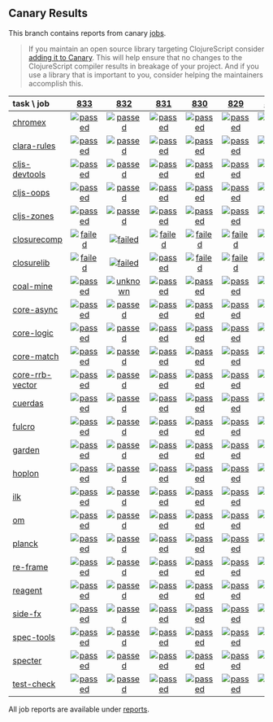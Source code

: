 ## Canary Results

This branch contains reports from canary [jobs](https://github.com/cljs-oss/canary/tree/jobs).

> If you maintain an open source library targeting ClojureScript consider [adding it to Canary](https://github.com/cljs-oss/canary/tree/master#how-to-participate). This will help ensure that no changes to the ClojureScript compiler results in breakage of your project. And if you use a library that is important to you, consider helping the maintainers accomplish this.

[//]: # (begin_overview_table)

| task \ job | <a href="reports/2019/03/03/job-000833-1.10.522-ba9a31a" title="job #833 finished on 2019-03-03">833</a> | <a href="reports/2019/03/03/job-000832-1.10.522-3cdb1a3" title="job #832 finished on 2019-03-03">832</a> | <a href="reports/2019/03/03/job-000831-1.10.522-cfbf31e" title="job #831 finished on 2019-03-03">831</a> | <a href="reports/2019/03/03/job-000830-1.10.521-230e46a" title="job #830 finished on 2019-03-03">830</a> | <a href="reports/2019/03/02/job-000829-1.10.521-230e46a" title="job #829 finished on 2019-03-02">829</a> | <a href="reports/2019/03/01/job-000828-1.10.520-0c353f1" title="job #828 finished on 2019-03-01">828</a> | <a href="reports/2019/02/28/job-000827-1.10.520-0c353f1" title="job #827 finished on 2019-02-28">827</a> | <a href="reports/2019/02/27/job-000826-1.10.520-0c353f1" title="job #826 finished on 2019-02-27">826</a> | <a href="reports/2019/02/26/job-000825-1.10.520-0c353f1" title="job #825 finished on 2019-02-26">825</a> | <a href="reports/2019/02/25/job-000824-1.10.520-0c353f1" title="job #824 finished on 2019-02-25">824</a> |
| :--- | :---: | :---: | :---: | :---: | :---: | :---: | :---: | :---: | :---: | :---: |
| [chromex](https://github.com/binaryage/chromex) | <a href="reports/2019/03/03/job-000833-1.10.522-ba9a31a#-chromex"><img title="passed" src="http://box.binaryage.com/s-passed.svg"><a> | <a href="reports/2019/03/03/job-000832-1.10.522-3cdb1a3#-chromex"><img title="passed" src="http://box.binaryage.com/s-passed.svg"><a> | <a href="reports/2019/03/03/job-000831-1.10.522-cfbf31e#-chromex"><img title="passed" src="http://box.binaryage.com/s-passed.svg"><a> | <a href="reports/2019/03/03/job-000830-1.10.521-230e46a#-chromex"><img title="passed" src="http://box.binaryage.com/s-passed.svg"><a> | <a href="reports/2019/03/02/job-000829-1.10.521-230e46a#-chromex"><img title="passed" src="http://box.binaryage.com/s-passed.svg"><a> | <a href="reports/2019/03/01/job-000828-1.10.520-0c353f1#-chromex"><img title="passed" src="http://box.binaryage.com/s-passed.svg"><a> | <a href="reports/2019/02/28/job-000827-1.10.520-0c353f1#-chromex"><img title="passed" src="http://box.binaryage.com/s-passed.svg"><a> | <a href="reports/2019/02/27/job-000826-1.10.520-0c353f1#-chromex"><img title="passed" src="http://box.binaryage.com/s-passed.svg"><a> | <a href="reports/2019/02/26/job-000825-1.10.520-0c353f1#-chromex"><img title="passed" src="http://box.binaryage.com/s-passed.svg"><a> | <a href="reports/2019/02/25/job-000824-1.10.520-0c353f1#-chromex"><img title="passed" src="http://box.binaryage.com/s-passed.svg"><a> |
| [clara-rules](https://github.com/cerner/clara-rules) | <a href="reports/2019/03/03/job-000833-1.10.522-ba9a31a#-clara-rules"><img title="passed" src="http://box.binaryage.com/s-passed.svg"><a> | <a href="reports/2019/03/03/job-000832-1.10.522-3cdb1a3#-clara-rules"><img title="passed" src="http://box.binaryage.com/s-passed.svg"><a> | <a href="reports/2019/03/03/job-000831-1.10.522-cfbf31e#-clara-rules"><img title="passed" src="http://box.binaryage.com/s-passed.svg"><a> | <a href="reports/2019/03/03/job-000830-1.10.521-230e46a#-clara-rules"><img title="passed" src="http://box.binaryage.com/s-passed.svg"><a> | <a href="reports/2019/03/02/job-000829-1.10.521-230e46a#-clara-rules"><img title="passed" src="http://box.binaryage.com/s-passed.svg"><a> | <a href="reports/2019/03/01/job-000828-1.10.520-0c353f1#-clara-rules"><img title="passed" src="http://box.binaryage.com/s-passed.svg"><a> | <a href="reports/2019/02/28/job-000827-1.10.520-0c353f1#-clara-rules"><img title="passed" src="http://box.binaryage.com/s-passed.svg"><a> | <a href="reports/2019/02/27/job-000826-1.10.520-0c353f1#-clara-rules"><img title="passed" src="http://box.binaryage.com/s-passed.svg"><a> | <a href="reports/2019/02/26/job-000825-1.10.520-0c353f1#-clara-rules"><img title="passed" src="http://box.binaryage.com/s-passed.svg"><a> | <a href="reports/2019/02/25/job-000824-1.10.520-0c353f1#-clara-rules"><img title="passed" src="http://box.binaryage.com/s-passed.svg"><a> |
| [cljs-devtools](https://github.com/binaryage/cljs-devtools) | <a href="reports/2019/03/03/job-000833-1.10.522-ba9a31a#-cljs-devtools"><img title="passed" src="http://box.binaryage.com/s-passed.svg"><a> | <a href="reports/2019/03/03/job-000832-1.10.522-3cdb1a3#-cljs-devtools"><img title="passed" src="http://box.binaryage.com/s-passed.svg"><a> | <a href="reports/2019/03/03/job-000831-1.10.522-cfbf31e#-cljs-devtools"><img title="passed" src="http://box.binaryage.com/s-passed.svg"><a> | <a href="reports/2019/03/03/job-000830-1.10.521-230e46a#-cljs-devtools"><img title="passed" src="http://box.binaryage.com/s-passed.svg"><a> | <a href="reports/2019/03/02/job-000829-1.10.521-230e46a#-cljs-devtools"><img title="passed" src="http://box.binaryage.com/s-passed.svg"><a> | <a href="reports/2019/03/01/job-000828-1.10.520-0c353f1#-cljs-devtools"><img title="passed" src="http://box.binaryage.com/s-passed.svg"><a> | <a href="reports/2019/02/28/job-000827-1.10.520-0c353f1#-cljs-devtools"><img title="passed" src="http://box.binaryage.com/s-passed.svg"><a> | <a href="reports/2019/02/27/job-000826-1.10.520-0c353f1#-cljs-devtools"><img title="passed" src="http://box.binaryage.com/s-passed.svg"><a> | <a href="reports/2019/02/26/job-000825-1.10.520-0c353f1#-cljs-devtools"><img title="passed" src="http://box.binaryage.com/s-passed.svg"><a> | <a href="reports/2019/02/25/job-000824-1.10.520-0c353f1#-cljs-devtools"><img title="passed" src="http://box.binaryage.com/s-passed.svg"><a> |
| [cljs-oops](https://github.com/binaryage/cljs-oops) | <a href="reports/2019/03/03/job-000833-1.10.522-ba9a31a#-cljs-oops"><img title="passed" src="http://box.binaryage.com/s-passed.svg"><a> | <a href="reports/2019/03/03/job-000832-1.10.522-3cdb1a3#-cljs-oops"><img title="passed" src="http://box.binaryage.com/s-passed.svg"><a> | <a href="reports/2019/03/03/job-000831-1.10.522-cfbf31e#-cljs-oops"><img title="passed" src="http://box.binaryage.com/s-passed.svg"><a> | <a href="reports/2019/03/03/job-000830-1.10.521-230e46a#-cljs-oops"><img title="passed" src="http://box.binaryage.com/s-passed.svg"><a> | <a href="reports/2019/03/02/job-000829-1.10.521-230e46a#-cljs-oops"><img title="passed" src="http://box.binaryage.com/s-passed.svg"><a> | <a href="reports/2019/03/01/job-000828-1.10.520-0c353f1#-cljs-oops"><img title="passed" src="http://box.binaryage.com/s-passed.svg"><a> | <a href="reports/2019/02/28/job-000827-1.10.520-0c353f1#-cljs-oops"><img title="passed" src="http://box.binaryage.com/s-passed.svg"><a> | <a href="reports/2019/02/27/job-000826-1.10.520-0c353f1#-cljs-oops"><img title="passed" src="http://box.binaryage.com/s-passed.svg"><a> | <a href="reports/2019/02/26/job-000825-1.10.520-0c353f1#-cljs-oops"><img title="passed" src="http://box.binaryage.com/s-passed.svg"><a> | <a href="reports/2019/02/25/job-000824-1.10.520-0c353f1#-cljs-oops"><img title="passed" src="http://box.binaryage.com/s-passed.svg"><a> |
| [cljs-zones](https://github.com/binaryage/cljs-zones) | <a href="reports/2019/03/03/job-000833-1.10.522-ba9a31a#-cljs-zones"><img title="passed" src="http://box.binaryage.com/s-passed.svg"><a> | <a href="reports/2019/03/03/job-000832-1.10.522-3cdb1a3#-cljs-zones"><img title="passed" src="http://box.binaryage.com/s-passed.svg"><a> | <a href="reports/2019/03/03/job-000831-1.10.522-cfbf31e#-cljs-zones"><img title="passed" src="http://box.binaryage.com/s-passed.svg"><a> | <a href="reports/2019/03/03/job-000830-1.10.521-230e46a#-cljs-zones"><img title="passed" src="http://box.binaryage.com/s-passed.svg"><a> | <a href="reports/2019/03/02/job-000829-1.10.521-230e46a#-cljs-zones"><img title="passed" src="http://box.binaryage.com/s-passed.svg"><a> | <a href="reports/2019/03/01/job-000828-1.10.520-0c353f1#-cljs-zones"><img title="passed" src="http://box.binaryage.com/s-passed.svg"><a> | <a href="reports/2019/02/28/job-000827-1.10.520-0c353f1#-cljs-zones"><img title="passed" src="http://box.binaryage.com/s-passed.svg"><a> | <a href="reports/2019/02/27/job-000826-1.10.520-0c353f1#-cljs-zones"><img title="passed" src="http://box.binaryage.com/s-passed.svg"><a> | <a href="reports/2019/02/26/job-000825-1.10.520-0c353f1#-cljs-zones"><img title="passed" src="http://box.binaryage.com/s-passed.svg"><a> | <a href="reports/2019/02/25/job-000824-1.10.520-0c353f1#-cljs-zones"><img title="passed" src="http://box.binaryage.com/s-passed.svg"><a> |
| [closurecomp](https://github.com/mfikes/closurecomp) | <a href="reports/2019/03/03/job-000833-1.10.522-ba9a31a#-closurecomp"><img title="failed" src="http://box.binaryage.com/s-failed.svg"><a> | <a href="reports/2019/03/03/job-000832-1.10.522-3cdb1a3#-closurecomp"><img title="failed" src="http://box.binaryage.com/s-failed.svg"><a> | <a href="reports/2019/03/03/job-000831-1.10.522-cfbf31e#-closurecomp"><img title="failed" src="http://box.binaryage.com/s-failed.svg"><a> | <a href="reports/2019/03/03/job-000830-1.10.521-230e46a#-closurecomp"><img title="failed" src="http://box.binaryage.com/s-failed.svg"><a> | <a href="reports/2019/03/02/job-000829-1.10.521-230e46a#-closurecomp"><img title="failed" src="http://box.binaryage.com/s-failed.svg"><a> | <a href="reports/2019/03/01/job-000828-1.10.520-0c353f1#-closurecomp"><img title="failed" src="http://box.binaryage.com/s-failed.svg"><a> | <a href="reports/2019/02/28/job-000827-1.10.520-0c353f1#-closurecomp"><img title="failed" src="http://box.binaryage.com/s-failed.svg"><a> | <a href="reports/2019/02/27/job-000826-1.10.520-0c353f1#-closurecomp"><img title="failed" src="http://box.binaryage.com/s-failed.svg"><a> | <a href="reports/2019/02/26/job-000825-1.10.520-0c353f1#-closurecomp"><img title="failed" src="http://box.binaryage.com/s-failed.svg"><a> | <a href="reports/2019/02/25/job-000824-1.10.520-0c353f1#-closurecomp"><img title="failed" src="http://box.binaryage.com/s-failed.svg"><a> |
| [closurelib](https://github.com/mfikes/closurelib) | <a href="reports/2019/03/03/job-000833-1.10.522-ba9a31a#-closurelib"><img title="failed" src="http://box.binaryage.com/s-failed.svg"><a> | <a href="reports/2019/03/03/job-000832-1.10.522-3cdb1a3#-closurelib"><img title="failed" src="http://box.binaryage.com/s-failed.svg"><a> | <a href="reports/2019/03/03/job-000831-1.10.522-cfbf31e#-closurelib"><img title="passed" src="http://box.binaryage.com/s-passed.svg"><a> | <a href="reports/2019/03/03/job-000830-1.10.521-230e46a#-closurelib"><img title="failed" src="http://box.binaryage.com/s-failed.svg"><a> | <a href="reports/2019/03/02/job-000829-1.10.521-230e46a#-closurelib"><img title="failed" src="http://box.binaryage.com/s-failed.svg"><a> | <a href="reports/2019/03/01/job-000828-1.10.520-0c353f1#-closurelib"><img title="passed" src="http://box.binaryage.com/s-passed.svg"><a> | <a href="reports/2019/02/28/job-000827-1.10.520-0c353f1#-closurelib"><img title="passed" src="http://box.binaryage.com/s-passed.svg"><a> | <a href="reports/2019/02/27/job-000826-1.10.520-0c353f1#-closurelib"><img title="passed" src="http://box.binaryage.com/s-passed.svg"><a> | <a href="reports/2019/02/26/job-000825-1.10.520-0c353f1#-closurelib"><img title="passed" src="http://box.binaryage.com/s-passed.svg"><a> | <a href="reports/2019/02/25/job-000824-1.10.520-0c353f1#-closurelib"><img title="passed" src="http://box.binaryage.com/s-passed.svg"><a> |
| [coal-mine](https://github.com/mfikes/coal-mine) | <a href="reports/2019/03/03/job-000833-1.10.522-ba9a31a#-coal-mine"><img title="passed" src="http://box.binaryage.com/s-passed.svg"><a> | <a href="reports/2019/03/03/job-000832-1.10.522-3cdb1a3#-coal-mine"><img title="unknown" src="http://box.binaryage.com/s-unknown.svg"><a> | <a href="reports/2019/03/03/job-000831-1.10.522-cfbf31e#-coal-mine"><img title="passed" src="http://box.binaryage.com/s-passed.svg"><a> | <a href="reports/2019/03/03/job-000830-1.10.521-230e46a#-coal-mine"><img title="passed" src="http://box.binaryage.com/s-passed.svg"><a> | <a href="reports/2019/03/02/job-000829-1.10.521-230e46a#-coal-mine"><img title="passed" src="http://box.binaryage.com/s-passed.svg"><a> | <a href="reports/2019/03/01/job-000828-1.10.520-0c353f1#-coal-mine"><img title="passed" src="http://box.binaryage.com/s-passed.svg"><a> | <a href="reports/2019/02/28/job-000827-1.10.520-0c353f1#-coal-mine"><img title="passed" src="http://box.binaryage.com/s-passed.svg"><a> | <a href="reports/2019/02/27/job-000826-1.10.520-0c353f1#-coal-mine"><img title="passed" src="http://box.binaryage.com/s-passed.svg"><a> | <a href="reports/2019/02/26/job-000825-1.10.520-0c353f1#-coal-mine"><img title="passed" src="http://box.binaryage.com/s-passed.svg"><a> | <a href="reports/2019/02/25/job-000824-1.10.520-0c353f1#-coal-mine"><img title="passed" src="http://box.binaryage.com/s-passed.svg"><a> |
| [core-async](https://github.com/clojure/core.async) | <a href="reports/2019/03/03/job-000833-1.10.522-ba9a31a#-core-async"><img title="passed" src="http://box.binaryage.com/s-passed.svg"><a> | <a href="reports/2019/03/03/job-000832-1.10.522-3cdb1a3#-core-async"><img title="passed" src="http://box.binaryage.com/s-passed.svg"><a> | <a href="reports/2019/03/03/job-000831-1.10.522-cfbf31e#-core-async"><img title="passed" src="http://box.binaryage.com/s-passed.svg"><a> | <a href="reports/2019/03/03/job-000830-1.10.521-230e46a#-core-async"><img title="passed" src="http://box.binaryage.com/s-passed.svg"><a> | <a href="reports/2019/03/02/job-000829-1.10.521-230e46a#-core-async"><img title="passed" src="http://box.binaryage.com/s-passed.svg"><a> | <a href="reports/2019/03/01/job-000828-1.10.520-0c353f1#-core-async"><img title="passed" src="http://box.binaryage.com/s-passed.svg"><a> | <a href="reports/2019/02/28/job-000827-1.10.520-0c353f1#-core-async"><img title="passed" src="http://box.binaryage.com/s-passed.svg"><a> | <a href="reports/2019/02/27/job-000826-1.10.520-0c353f1#-core-async"><img title="passed" src="http://box.binaryage.com/s-passed.svg"><a> | <a href="reports/2019/02/26/job-000825-1.10.520-0c353f1#-core-async"><img title="passed" src="http://box.binaryage.com/s-passed.svg"><a> | <a href="reports/2019/02/25/job-000824-1.10.520-0c353f1#-core-async"><img title="passed" src="http://box.binaryage.com/s-passed.svg"><a> |
| [core-logic](https://github.com/clojure/core.logic) | <a href="reports/2019/03/03/job-000833-1.10.522-ba9a31a#-core-logic"><img title="passed" src="http://box.binaryage.com/s-passed.svg"><a> | <a href="reports/2019/03/03/job-000832-1.10.522-3cdb1a3#-core-logic"><img title="passed" src="http://box.binaryage.com/s-passed.svg"><a> | <a href="reports/2019/03/03/job-000831-1.10.522-cfbf31e#-core-logic"><img title="passed" src="http://box.binaryage.com/s-passed.svg"><a> | <a href="reports/2019/03/03/job-000830-1.10.521-230e46a#-core-logic"><img title="passed" src="http://box.binaryage.com/s-passed.svg"><a> | <a href="reports/2019/03/02/job-000829-1.10.521-230e46a#-core-logic"><img title="passed" src="http://box.binaryage.com/s-passed.svg"><a> | <a href="reports/2019/03/01/job-000828-1.10.520-0c353f1#-core-logic"><img title="passed" src="http://box.binaryage.com/s-passed.svg"><a> | <a href="reports/2019/02/28/job-000827-1.10.520-0c353f1#-core-logic"><img title="passed" src="http://box.binaryage.com/s-passed.svg"><a> | <a href="reports/2019/02/27/job-000826-1.10.520-0c353f1#-core-logic"><img title="passed" src="http://box.binaryage.com/s-passed.svg"><a> | <a href="reports/2019/02/26/job-000825-1.10.520-0c353f1#-core-logic"><img title="passed" src="http://box.binaryage.com/s-passed.svg"><a> | <a href="reports/2019/02/25/job-000824-1.10.520-0c353f1#-core-logic"><img title="passed" src="http://box.binaryage.com/s-passed.svg"><a> |
| [core-match](https://github.com/clojure/core.match) | <a href="reports/2019/03/03/job-000833-1.10.522-ba9a31a#-core-match"><img title="passed" src="http://box.binaryage.com/s-passed.svg"><a> | <a href="reports/2019/03/03/job-000832-1.10.522-3cdb1a3#-core-match"><img title="passed" src="http://box.binaryage.com/s-passed.svg"><a> | <a href="reports/2019/03/03/job-000831-1.10.522-cfbf31e#-core-match"><img title="passed" src="http://box.binaryage.com/s-passed.svg"><a> | <a href="reports/2019/03/03/job-000830-1.10.521-230e46a#-core-match"><img title="passed" src="http://box.binaryage.com/s-passed.svg"><a> | <a href="reports/2019/03/02/job-000829-1.10.521-230e46a#-core-match"><img title="passed" src="http://box.binaryage.com/s-passed.svg"><a> | <a href="reports/2019/03/01/job-000828-1.10.520-0c353f1#-core-match"><img title="passed" src="http://box.binaryage.com/s-passed.svg"><a> | <a href="reports/2019/02/28/job-000827-1.10.520-0c353f1#-core-match"><img title="passed" src="http://box.binaryage.com/s-passed.svg"><a> | <a href="reports/2019/02/27/job-000826-1.10.520-0c353f1#-core-match"><img title="passed" src="http://box.binaryage.com/s-passed.svg"><a> | <a href="reports/2019/02/26/job-000825-1.10.520-0c353f1#-core-match"><img title="passed" src="http://box.binaryage.com/s-passed.svg"><a> | <a href="reports/2019/02/25/job-000824-1.10.520-0c353f1#-core-match"><img title="passed" src="http://box.binaryage.com/s-passed.svg"><a> |
| [core-rrb-vector](https://github.com/clojure/core.rrb-vector) | <a href="reports/2019/03/03/job-000833-1.10.522-ba9a31a#-core-rrb-vector"><img title="passed" src="http://box.binaryage.com/s-passed.svg"><a> | <a href="reports/2019/03/03/job-000832-1.10.522-3cdb1a3#-core-rrb-vector"><img title="passed" src="http://box.binaryage.com/s-passed.svg"><a> | <a href="reports/2019/03/03/job-000831-1.10.522-cfbf31e#-core-rrb-vector"><img title="passed" src="http://box.binaryage.com/s-passed.svg"><a> | <a href="reports/2019/03/03/job-000830-1.10.521-230e46a#-core-rrb-vector"><img title="passed" src="http://box.binaryage.com/s-passed.svg"><a> | <a href="reports/2019/03/02/job-000829-1.10.521-230e46a#-core-rrb-vector"><img title="passed" src="http://box.binaryage.com/s-passed.svg"><a> | <a href="reports/2019/03/01/job-000828-1.10.520-0c353f1#-core-rrb-vector"><img title="passed" src="http://box.binaryage.com/s-passed.svg"><a> | <a href="reports/2019/02/28/job-000827-1.10.520-0c353f1#-core-rrb-vector"><img title="passed" src="http://box.binaryage.com/s-passed.svg"><a> | <a href="reports/2019/02/27/job-000826-1.10.520-0c353f1#-core-rrb-vector"><img title="passed" src="http://box.binaryage.com/s-passed.svg"><a> | <a href="reports/2019/02/26/job-000825-1.10.520-0c353f1#-core-rrb-vector"><img title="passed" src="http://box.binaryage.com/s-passed.svg"><a> | <a href="reports/2019/02/25/job-000824-1.10.520-0c353f1#-core-rrb-vector"><img title="passed" src="http://box.binaryage.com/s-passed.svg"><a> |
| [cuerdas](https://github.com/funcool/cuerdas) | <a href="reports/2019/03/03/job-000833-1.10.522-ba9a31a#-cuerdas"><img title="passed" src="http://box.binaryage.com/s-passed.svg"><a> | <a href="reports/2019/03/03/job-000832-1.10.522-3cdb1a3#-cuerdas"><img title="passed" src="http://box.binaryage.com/s-passed.svg"><a> | <a href="reports/2019/03/03/job-000831-1.10.522-cfbf31e#-cuerdas"><img title="passed" src="http://box.binaryage.com/s-passed.svg"><a> | <a href="reports/2019/03/03/job-000830-1.10.521-230e46a#-cuerdas"><img title="passed" src="http://box.binaryage.com/s-passed.svg"><a> | <a href="reports/2019/03/02/job-000829-1.10.521-230e46a#-cuerdas"><img title="passed" src="http://box.binaryage.com/s-passed.svg"><a> | <a href="reports/2019/03/01/job-000828-1.10.520-0c353f1#-cuerdas"><img title="passed" src="http://box.binaryage.com/s-passed.svg"><a> | <a href="reports/2019/02/28/job-000827-1.10.520-0c353f1#-cuerdas"><img title="passed" src="http://box.binaryage.com/s-passed.svg"><a> | <a href="reports/2019/02/27/job-000826-1.10.520-0c353f1#-cuerdas"><img title="passed" src="http://box.binaryage.com/s-passed.svg"><a> | <a href="reports/2019/02/26/job-000825-1.10.520-0c353f1#-cuerdas"><img title="passed" src="http://box.binaryage.com/s-passed.svg"><a> | <a href="reports/2019/02/25/job-000824-1.10.520-0c353f1#-cuerdas"><img title="passed" src="http://box.binaryage.com/s-passed.svg"><a> |
| [fulcro](https://github.com/fulcrologic/fulcro) | <a href="reports/2019/03/03/job-000833-1.10.522-ba9a31a#-fulcro"><img title="passed" src="http://box.binaryage.com/s-passed.svg"><a> | <a href="reports/2019/03/03/job-000832-1.10.522-3cdb1a3#-fulcro"><img title="passed" src="http://box.binaryage.com/s-passed.svg"><a> | <a href="reports/2019/03/03/job-000831-1.10.522-cfbf31e#-fulcro"><img title="passed" src="http://box.binaryage.com/s-passed.svg"><a> | <a href="reports/2019/03/03/job-000830-1.10.521-230e46a#-fulcro"><img title="passed" src="http://box.binaryage.com/s-passed.svg"><a> | <a href="reports/2019/03/02/job-000829-1.10.521-230e46a#-fulcro"><img title="passed" src="http://box.binaryage.com/s-passed.svg"><a> | <a href="reports/2019/03/01/job-000828-1.10.520-0c353f1#-fulcro"><img title="passed" src="http://box.binaryage.com/s-passed.svg"><a> | <a href="reports/2019/02/28/job-000827-1.10.520-0c353f1#-fulcro"><img title="passed" src="http://box.binaryage.com/s-passed.svg"><a> | <a href="reports/2019/02/27/job-000826-1.10.520-0c353f1#-fulcro"><img title="passed" src="http://box.binaryage.com/s-passed.svg"><a> | <a href="reports/2019/02/26/job-000825-1.10.520-0c353f1#-fulcro"><img title="passed" src="http://box.binaryage.com/s-passed.svg"><a> | <a href="reports/2019/02/25/job-000824-1.10.520-0c353f1#-fulcro"><img title="passed" src="http://box.binaryage.com/s-passed.svg"><a> |
| [garden](https://github.com/noprompt/garden) | <a href="reports/2019/03/03/job-000833-1.10.522-ba9a31a#-garden"><img title="passed" src="http://box.binaryage.com/s-passed.svg"><a> | <a href="reports/2019/03/03/job-000832-1.10.522-3cdb1a3#-garden"><img title="passed" src="http://box.binaryage.com/s-passed.svg"><a> | <a href="reports/2019/03/03/job-000831-1.10.522-cfbf31e#-garden"><img title="passed" src="http://box.binaryage.com/s-passed.svg"><a> | <a href="reports/2019/03/03/job-000830-1.10.521-230e46a#-garden"><img title="passed" src="http://box.binaryage.com/s-passed.svg"><a> | <a href="reports/2019/03/02/job-000829-1.10.521-230e46a#-garden"><img title="passed" src="http://box.binaryage.com/s-passed.svg"><a> | <a href="reports/2019/03/01/job-000828-1.10.520-0c353f1#-garden"><img title="passed" src="http://box.binaryage.com/s-passed.svg"><a> | <a href="reports/2019/02/28/job-000827-1.10.520-0c353f1#-garden"><img title="passed" src="http://box.binaryage.com/s-passed.svg"><a> | <a href="reports/2019/02/27/job-000826-1.10.520-0c353f1#-garden"><img title="passed" src="http://box.binaryage.com/s-passed.svg"><a> | <a href="reports/2019/02/26/job-000825-1.10.520-0c353f1#-garden"><img title="passed" src="http://box.binaryage.com/s-passed.svg"><a> | <a href="reports/2019/02/25/job-000824-1.10.520-0c353f1#-garden"><img title="passed" src="http://box.binaryage.com/s-passed.svg"><a> |
| [hoplon](https://github.com/hoplon/hoplon) | <a href="reports/2019/03/03/job-000833-1.10.522-ba9a31a#-hoplon"><img title="passed" src="http://box.binaryage.com/s-passed.svg"><a> | <a href="reports/2019/03/03/job-000832-1.10.522-3cdb1a3#-hoplon"><img title="passed" src="http://box.binaryage.com/s-passed.svg"><a> | <a href="reports/2019/03/03/job-000831-1.10.522-cfbf31e#-hoplon"><img title="passed" src="http://box.binaryage.com/s-passed.svg"><a> | <a href="reports/2019/03/03/job-000830-1.10.521-230e46a#-hoplon"><img title="passed" src="http://box.binaryage.com/s-passed.svg"><a> | <a href="reports/2019/03/02/job-000829-1.10.521-230e46a#-hoplon"><img title="passed" src="http://box.binaryage.com/s-passed.svg"><a> | <a href="reports/2019/03/01/job-000828-1.10.520-0c353f1#-hoplon"><img title="passed" src="http://box.binaryage.com/s-passed.svg"><a> | <a href="reports/2019/02/28/job-000827-1.10.520-0c353f1#-hoplon"><img title="passed" src="http://box.binaryage.com/s-passed.svg"><a> | <a href="reports/2019/02/27/job-000826-1.10.520-0c353f1#-hoplon"><img title="passed" src="http://box.binaryage.com/s-passed.svg"><a> | <a href="reports/2019/02/26/job-000825-1.10.520-0c353f1#-hoplon"><img title="passed" src="http://box.binaryage.com/s-passed.svg"><a> | <a href="reports/2019/02/25/job-000824-1.10.520-0c353f1#-hoplon"><img title="passed" src="http://box.binaryage.com/s-passed.svg"><a> |
| [ilk](https://github.com/mfikes/ilk) | <a href="reports/2019/03/03/job-000833-1.10.522-ba9a31a#-ilk"><img title="passed" src="http://box.binaryage.com/s-passed.svg"><a> | <a href="reports/2019/03/03/job-000832-1.10.522-3cdb1a3#-ilk"><img title="passed" src="http://box.binaryage.com/s-passed.svg"><a> | <a href="reports/2019/03/03/job-000831-1.10.522-cfbf31e#-ilk"><img title="passed" src="http://box.binaryage.com/s-passed.svg"><a> | <a href="reports/2019/03/03/job-000830-1.10.521-230e46a#-ilk"><img title="passed" src="http://box.binaryage.com/s-passed.svg"><a> | <a href="reports/2019/03/02/job-000829-1.10.521-230e46a#-ilk"><img title="passed" src="http://box.binaryage.com/s-passed.svg"><a> | <a href="reports/2019/03/01/job-000828-1.10.520-0c353f1#-ilk"><img title="passed" src="http://box.binaryage.com/s-passed.svg"><a> | <a href="reports/2019/02/28/job-000827-1.10.520-0c353f1#-ilk"><img title="passed" src="http://box.binaryage.com/s-passed.svg"><a> | <a href="reports/2019/02/27/job-000826-1.10.520-0c353f1#-ilk"><img title="passed" src="http://box.binaryage.com/s-passed.svg"><a> | <a href="reports/2019/02/26/job-000825-1.10.520-0c353f1#-ilk"><img title="passed" src="http://box.binaryage.com/s-passed.svg"><a> | <a href="reports/2019/02/25/job-000824-1.10.520-0c353f1#-ilk"><img title="passed" src="http://box.binaryage.com/s-passed.svg"><a> |
| [om](https://github.com/omcljs/om) | <a href="reports/2019/03/03/job-000833-1.10.522-ba9a31a#-om"><img title="passed" src="http://box.binaryage.com/s-passed.svg"><a> | <a href="reports/2019/03/03/job-000832-1.10.522-3cdb1a3#-om"><img title="passed" src="http://box.binaryage.com/s-passed.svg"><a> | <a href="reports/2019/03/03/job-000831-1.10.522-cfbf31e#-om"><img title="passed" src="http://box.binaryage.com/s-passed.svg"><a> | <a href="reports/2019/03/03/job-000830-1.10.521-230e46a#-om"><img title="passed" src="http://box.binaryage.com/s-passed.svg"><a> | <a href="reports/2019/03/02/job-000829-1.10.521-230e46a#-om"><img title="passed" src="http://box.binaryage.com/s-passed.svg"><a> | <a href="reports/2019/03/01/job-000828-1.10.520-0c353f1#-om"><img title="passed" src="http://box.binaryage.com/s-passed.svg"><a> | <a href="reports/2019/02/28/job-000827-1.10.520-0c353f1#-om"><img title="passed" src="http://box.binaryage.com/s-passed.svg"><a> | <a href="reports/2019/02/27/job-000826-1.10.520-0c353f1#-om"><img title="passed" src="http://box.binaryage.com/s-passed.svg"><a> | <a href="reports/2019/02/26/job-000825-1.10.520-0c353f1#-om"><img title="passed" src="http://box.binaryage.com/s-passed.svg"><a> | <a href="reports/2019/02/25/job-000824-1.10.520-0c353f1#-om"><img title="passed" src="http://box.binaryage.com/s-passed.svg"><a> |
| [planck](https://github.com/planck-repl/planck) | <a href="reports/2019/03/03/job-000833-1.10.522-ba9a31a#-planck"><img title="passed" src="http://box.binaryage.com/s-passed.svg"><a> | <a href="reports/2019/03/03/job-000832-1.10.522-3cdb1a3#-planck"><img title="passed" src="http://box.binaryage.com/s-passed.svg"><a> | <a href="reports/2019/03/03/job-000831-1.10.522-cfbf31e#-planck"><img title="passed" src="http://box.binaryage.com/s-passed.svg"><a> | <a href="reports/2019/03/03/job-000830-1.10.521-230e46a#-planck"><img title="passed" src="http://box.binaryage.com/s-passed.svg"><a> | <a href="reports/2019/03/02/job-000829-1.10.521-230e46a#-planck"><img title="passed" src="http://box.binaryage.com/s-passed.svg"><a> | <a href="reports/2019/03/01/job-000828-1.10.520-0c353f1#-planck"><img title="passed" src="http://box.binaryage.com/s-passed.svg"><a> | <a href="reports/2019/02/28/job-000827-1.10.520-0c353f1#-planck"><img title="passed" src="http://box.binaryage.com/s-passed.svg"><a> | <a href="reports/2019/02/27/job-000826-1.10.520-0c353f1#-planck"><img title="passed" src="http://box.binaryage.com/s-passed.svg"><a> | <a href="reports/2019/02/26/job-000825-1.10.520-0c353f1#-planck"><img title="passed" src="http://box.binaryage.com/s-passed.svg"><a> | <a href="reports/2019/02/25/job-000824-1.10.520-0c353f1#-planck"><img title="passed" src="http://box.binaryage.com/s-passed.svg"><a> |
| [re-frame](https://github.com/Day8/re-frame) | <a href="reports/2019/03/03/job-000833-1.10.522-ba9a31a#-re-frame"><img title="passed" src="http://box.binaryage.com/s-passed.svg"><a> | <a href="reports/2019/03/03/job-000832-1.10.522-3cdb1a3#-re-frame"><img title="passed" src="http://box.binaryage.com/s-passed.svg"><a> | <a href="reports/2019/03/03/job-000831-1.10.522-cfbf31e#-re-frame"><img title="passed" src="http://box.binaryage.com/s-passed.svg"><a> | <a href="reports/2019/03/03/job-000830-1.10.521-230e46a#-re-frame"><img title="passed" src="http://box.binaryage.com/s-passed.svg"><a> | <a href="reports/2019/03/02/job-000829-1.10.521-230e46a#-re-frame"><img title="passed" src="http://box.binaryage.com/s-passed.svg"><a> | <a href="reports/2019/03/01/job-000828-1.10.520-0c353f1#-re-frame"><img title="passed" src="http://box.binaryage.com/s-passed.svg"><a> | <a href="reports/2019/02/28/job-000827-1.10.520-0c353f1#-re-frame"><img title="passed" src="http://box.binaryage.com/s-passed.svg"><a> | <a href="reports/2019/02/27/job-000826-1.10.520-0c353f1#-re-frame"><img title="passed" src="http://box.binaryage.com/s-passed.svg"><a> | <a href="reports/2019/02/26/job-000825-1.10.520-0c353f1#-re-frame"><img title="passed" src="http://box.binaryage.com/s-passed.svg"><a> | <a href="reports/2019/02/25/job-000824-1.10.520-0c353f1#-re-frame"><img title="passed" src="http://box.binaryage.com/s-passed.svg"><a> |
| [reagent](https://github.com/reagent-project/reagent) | <a href="reports/2019/03/03/job-000833-1.10.522-ba9a31a#-reagent"><img title="passed" src="http://box.binaryage.com/s-passed.svg"><a> | <a href="reports/2019/03/03/job-000832-1.10.522-3cdb1a3#-reagent"><img title="passed" src="http://box.binaryage.com/s-passed.svg"><a> | <a href="reports/2019/03/03/job-000831-1.10.522-cfbf31e#-reagent"><img title="passed" src="http://box.binaryage.com/s-passed.svg"><a> | <a href="reports/2019/03/03/job-000830-1.10.521-230e46a#-reagent"><img title="passed" src="http://box.binaryage.com/s-passed.svg"><a> | <a href="reports/2019/03/02/job-000829-1.10.521-230e46a#-reagent"><img title="passed" src="http://box.binaryage.com/s-passed.svg"><a> | <a href="reports/2019/03/01/job-000828-1.10.520-0c353f1#-reagent"><img title="passed" src="http://box.binaryage.com/s-passed.svg"><a> | <a href="reports/2019/02/28/job-000827-1.10.520-0c353f1#-reagent"><img title="passed" src="http://box.binaryage.com/s-passed.svg"><a> | <a href="reports/2019/02/27/job-000826-1.10.520-0c353f1#-reagent"><img title="passed" src="http://box.binaryage.com/s-passed.svg"><a> | <a href="reports/2019/02/26/job-000825-1.10.520-0c353f1#-reagent"><img title="passed" src="http://box.binaryage.com/s-passed.svg"><a> | <a href="reports/2019/02/25/job-000824-1.10.520-0c353f1#-reagent"><img title="passed" src="http://box.binaryage.com/s-passed.svg"><a> |
| [side-fx](https://github.com/cljsrn/side-fx) | <a href="reports/2019/03/03/job-000833-1.10.522-ba9a31a#-side-fx"><img title="passed" src="http://box.binaryage.com/s-passed.svg"><a> | <a href="reports/2019/03/03/job-000832-1.10.522-3cdb1a3#-side-fx"><img title="passed" src="http://box.binaryage.com/s-passed.svg"><a> | <a href="reports/2019/03/03/job-000831-1.10.522-cfbf31e#-side-fx"><img title="passed" src="http://box.binaryage.com/s-passed.svg"><a> | <a href="reports/2019/03/03/job-000830-1.10.521-230e46a#-side-fx"><img title="passed" src="http://box.binaryage.com/s-passed.svg"><a> | <a href="reports/2019/03/02/job-000829-1.10.521-230e46a#-side-fx"><img title="passed" src="http://box.binaryage.com/s-passed.svg"><a> | <a href="reports/2019/03/01/job-000828-1.10.520-0c353f1#-side-fx"><img title="passed" src="http://box.binaryage.com/s-passed.svg"><a> | <a href="reports/2019/02/28/job-000827-1.10.520-0c353f1#-side-fx"><img title="passed" src="http://box.binaryage.com/s-passed.svg"><a> | <a href="reports/2019/02/27/job-000826-1.10.520-0c353f1#-side-fx"><img title="passed" src="http://box.binaryage.com/s-passed.svg"><a> | <a href="reports/2019/02/26/job-000825-1.10.520-0c353f1#-side-fx"><img title="passed" src="http://box.binaryage.com/s-passed.svg"><a> | <a href="reports/2019/02/25/job-000824-1.10.520-0c353f1#-side-fx"><img title="passed" src="http://box.binaryage.com/s-passed.svg"><a> |
| [spec-tools](https://github.com/metosin/spec-tools) | <a href="reports/2019/03/03/job-000833-1.10.522-ba9a31a#-spec-tools"><img title="passed" src="http://box.binaryage.com/s-passed.svg"><a> | <a href="reports/2019/03/03/job-000832-1.10.522-3cdb1a3#-spec-tools"><img title="passed" src="http://box.binaryage.com/s-passed.svg"><a> | <a href="reports/2019/03/03/job-000831-1.10.522-cfbf31e#-spec-tools"><img title="passed" src="http://box.binaryage.com/s-passed.svg"><a> | <a href="reports/2019/03/03/job-000830-1.10.521-230e46a#-spec-tools"><img title="passed" src="http://box.binaryage.com/s-passed.svg"><a> | <a href="reports/2019/03/02/job-000829-1.10.521-230e46a#-spec-tools"><img title="passed" src="http://box.binaryage.com/s-passed.svg"><a> | <a href="reports/2019/03/01/job-000828-1.10.520-0c353f1#-spec-tools"><img title="passed" src="http://box.binaryage.com/s-passed.svg"><a> | <a href="reports/2019/02/28/job-000827-1.10.520-0c353f1#-spec-tools"><img title="passed" src="http://box.binaryage.com/s-passed.svg"><a> | <a href="reports/2019/02/27/job-000826-1.10.520-0c353f1#-spec-tools"><img title="passed" src="http://box.binaryage.com/s-passed.svg"><a> | <a href="reports/2019/02/26/job-000825-1.10.520-0c353f1#-spec-tools"><img title="passed" src="http://box.binaryage.com/s-passed.svg"><a> | <a href="reports/2019/02/25/job-000824-1.10.520-0c353f1#-spec-tools"><img title="passed" src="http://box.binaryage.com/s-passed.svg"><a> |
| [specter](https://github.com/nathanmarz/specter) | <a href="reports/2019/03/03/job-000833-1.10.522-ba9a31a#-specter"><img title="passed" src="http://box.binaryage.com/s-passed.svg"><a> | <a href="reports/2019/03/03/job-000832-1.10.522-3cdb1a3#-specter"><img title="passed" src="http://box.binaryage.com/s-passed.svg"><a> | <a href="reports/2019/03/03/job-000831-1.10.522-cfbf31e#-specter"><img title="passed" src="http://box.binaryage.com/s-passed.svg"><a> | <a href="reports/2019/03/03/job-000830-1.10.521-230e46a#-specter"><img title="passed" src="http://box.binaryage.com/s-passed.svg"><a> | <a href="reports/2019/03/02/job-000829-1.10.521-230e46a#-specter"><img title="passed" src="http://box.binaryage.com/s-passed.svg"><a> | <a href="reports/2019/03/01/job-000828-1.10.520-0c353f1#-specter"><img title="passed" src="http://box.binaryage.com/s-passed.svg"><a> | <a href="reports/2019/02/28/job-000827-1.10.520-0c353f1#-specter"><img title="passed" src="http://box.binaryage.com/s-passed.svg"><a> | <a href="reports/2019/02/27/job-000826-1.10.520-0c353f1#-specter"><img title="passed" src="http://box.binaryage.com/s-passed.svg"><a> | <a href="reports/2019/02/26/job-000825-1.10.520-0c353f1#-specter"><img title="passed" src="http://box.binaryage.com/s-passed.svg"><a> | <a href="reports/2019/02/25/job-000824-1.10.520-0c353f1#-specter"><img title="passed" src="http://box.binaryage.com/s-passed.svg"><a> |
| [test-check](https://github.com/clojure/test.check) | <a href="reports/2019/03/03/job-000833-1.10.522-ba9a31a#-test-check"><img title="passed" src="http://box.binaryage.com/s-passed.svg"><a> | <a href="reports/2019/03/03/job-000832-1.10.522-3cdb1a3#-test-check"><img title="passed" src="http://box.binaryage.com/s-passed.svg"><a> | <a href="reports/2019/03/03/job-000831-1.10.522-cfbf31e#-test-check"><img title="passed" src="http://box.binaryage.com/s-passed.svg"><a> | <a href="reports/2019/03/03/job-000830-1.10.521-230e46a#-test-check"><img title="passed" src="http://box.binaryage.com/s-passed.svg"><a> | <a href="reports/2019/03/02/job-000829-1.10.521-230e46a#-test-check"><img title="passed" src="http://box.binaryage.com/s-passed.svg"><a> | <a href="reports/2019/03/01/job-000828-1.10.520-0c353f1#-test-check"><img title="passed" src="http://box.binaryage.com/s-passed.svg"><a> | <a href="reports/2019/02/28/job-000827-1.10.520-0c353f1#-test-check"><img title="passed" src="http://box.binaryage.com/s-passed.svg"><a> | <a href="reports/2019/02/27/job-000826-1.10.520-0c353f1#-test-check"><img title="passed" src="http://box.binaryage.com/s-passed.svg"><a> | <a href="reports/2019/02/26/job-000825-1.10.520-0c353f1#-test-check"><img title="passed" src="http://box.binaryage.com/s-passed.svg"><a> | <a href="reports/2019/02/25/job-000824-1.10.520-0c353f1#-test-check"><img title="passed" src="http://box.binaryage.com/s-passed.svg"><a> |

[//]: # (end_overview_table)

All job reports are available under [reports](reports).
